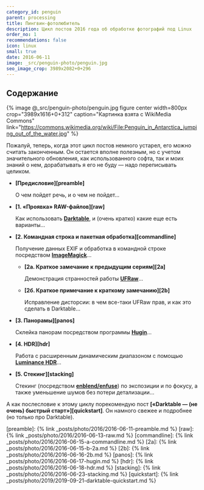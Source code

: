 ```yaml
---
category_id: penguin
parent: processing
title: Пингвин-фотолюбитель
description: Цикл постов 2016 года об обработке фотографий под Linux
order_no: 1
recommendations: false
icon: linux
small: true
date: 2016-06-11
image: _src/penguin-photo/penguin.jpg
seo_image_crop: 3989x2082+0+296
---
```

## Содержание

{% image @_src/penguin-photo/penguin.jpg figure center width=800px crop="3989x1616+0+312" caption="Картинка взята с WikiMedia Commons"
   link="https://commons.wikimedia.org/wiki/File:Penguin_in_Antarctica_jumping_out_of_the_water.jpg" %}

Пожалуй, теперь, когда этот цикл постов немного устарел, его можно считать законченным. Он остается вполне полезным,
но с учетом значительного обновления, как использованного софта, так и моих знаний о нем, дорабатывать я его не буду —
надо переписывать целиком.

* **[Предисловие][preamble]**

  О чем пойдет речь, и о чем не пойдет...

* **[1. «Проявка» RAW-файлов][raw]**

  Как использовать **[Darktable][darktable]**, и (очень кратко) какие еще есть варианты...

* **[2. Командная строка и пакетная обработка][commandline]**

  Получение данных EXIF и обработка в командной строке посредством **[ImageMagick][imagemagick]**...

  * **[2а. Краткое замечание к предыдущим сериям][2a]**

    Демонстрация странностей работы **[UFRaw][ufraw]**...

  * **[2б. Краткое примечание к краткому замечанию][2b]**

    Исправление дисторсии: в чем все-таки UFRaw прав, и как это сделать в Darktable...

* **[3. Панорамы][panos]**

  Склейка панорам посредством программы **[Hugin][hugin]**...

* **[4. HDR][hdr]**

  Работа с расширенным динамическим диапазоном с помощью **[Luminance HDR][luminance]**...

* **[5. Стекинг][stacking]**

  Стекинг (посредством **[enblend/enfuse][enblend]**) по экспозиции и по фокусу,
  а также уменьшение шумов без потери детализации...

А как послесловие к этому циклу порекомендую пост **[«Darktable — (не очень) быстрый старт»][quickstart]**.
Он намного свежее и подробнее (но только про Darktable).


[preamble]: {% link _posts/photo/2016/2016-06-11-preamble.md %}
[raw]: {% link _posts/photo/2016/2016-06-13-raw.md %}
[commandline]: {% link _posts/photo/2016/2016-06-15-a-commandline.md %}
[2a]: {% link _posts/photo/2016/2016-06-15-b-2a.md %}
[2b]: {% link _posts/photo/2016/2016-06-16-2b.md %}
[panos]: {% link _posts/photo/2016/2016-06-17-hugin.md %}
[hdr]: {% link _posts/photo/2016/2016-06-18-hdr.md %}
[stacking]: {% link _posts/photo/2016/2016-06-23-stacking.md %}
[quickstart]: {% link _posts/photo/2019/2019-09-21-darktable-quickstart.md %}

[darktable]: https://www.darktable.org/
[imagemagick]: https://www.imagemagick.org/
[ufraw]: http://ufraw.sourceforge.net/
[hugin]: http://hugin.sourceforge.net/
[luminance]: http://qtpfsgui.sourceforge.net/
[enblend]: http://enblend.sourceforge.net/
